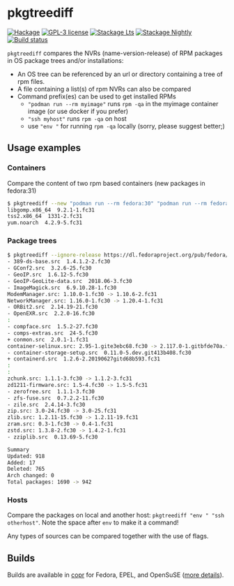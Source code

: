 # pkgtreediff

[![Hackage](https://img.shields.io/hackage/v/pkgtreediff.svg)](https://hackage.haskell.org/package/pkgtreediff)
[![GPL-3 license](https://img.shields.io/badge/license-GPL--3-blue.svg)](LICENSE)
[![Stackage Lts](http://stackage.org/package/pkgtreediff/badge/lts)](http://stackage.org/lts/package/pkgtreediff)
[![Stackage Nightly](http://stackage.org/package/pkgtreediff/badge/nightly)](http://stackage.org/nightly/package/pkgtreediff)
[![Build status](https://secure.travis-ci.org/juhp/pkgtreediff.svg)](https://travis-ci.org/juhp/pkgtreediff)

`pkgtreediff` compares the NVRs (name-version-release) of RPM packages in OS package trees and/or installations:

- An OS tree can be referenced by an url or directory containing a tree of rpm files.
- A file containing a list(s) of rpm NVRs can also be compared
- Command prefix(es) can be used to get installed RPMs
  - `"podman run --rm myimage"` runs `rpm -qa` in the myimage container image (or use docker if you prefer)
  - `"ssh myhost"` runs `rpm -qa` on host
  - use `"env "` for running `rpm -qa` locally (sorry, please suggest better;)

## Usage examples

### Containers

Compare the content of two rpm based containers (new packages in fedora:31)

```bash session
$ pkgtreediff --new "podman run --rm fedora:30" "podman run --rm fedora:31"
libgomp.x86_64  9.2.1-1.fc31
tss2.x86_64  1331-2.fc31
yum.noarch  4.2.9-5.fc31
```

### Package trees

```bash session
$ pkgtreediff --ignore-release https://dl.fedoraproject.org/pub/fedora/linux/releases/{30,31}/Server/source/tree/Packages/
- 389-ds-base.src  1.4.1.2-2.fc30
- GConf2.src  3.2.6-25.fc30
- GeoIP.src  1.6.12-5.fc30
- GeoIP-GeoLite-data.src  2018.06-3.fc30
- ImageMagick.src  6.9.10.28-1.fc30
ModemManager.src: 1.10.0-1.fc30 -> 1.10.6-2.fc31
NetworkManager.src: 1.16.0-1.fc30 -> 1.20.4-1.fc31
- ORBit2.src  2.14.19-21.fc30
- OpenEXR.src  2.2.0-16.fc30
:
- compface.src  1.5.2-27.fc30
- comps-extras.src  24-5.fc30
+ conmon.src  2.0.1-1.fc31
container-selinux.src: 2.95-1.gite3ebc68.fc30 -> 2.117.0-1.gitbfde70a.fc31
- container-storage-setup.src  0.11.0-5.dev.git413b408.fc30
+ containerd.src  1.2.6-2.20190627gitd68b593.fc31
:
:
zchunk.src: 1.1.1-3.fc30 -> 1.1.2-3.fc31
zd1211-firmware.src: 1.5-4.fc30 -> 1.5-5.fc31
- zerofree.src  1.1.1-3.fc30
- zfs-fuse.src  0.7.2.2-11.fc30
- zile.src  2.4.14-3.fc30
zip.src: 3.0-24.fc30 -> 3.0-25.fc31
zlib.src: 1.2.11-15.fc30 -> 1.2.11-19.fc31
zram.src: 0.3-1.fc30 -> 0.4-1.fc31
zstd.src: 1.3.8-2.fc30 -> 1.4.2-1.fc31
- zziplib.src  0.13.69-5.fc30

Summary
Updated: 918
Added: 17
Deleted: 765
Arch changed: 0
Total packages: 1690 -> 942
```

### Hosts

Compare the packages on local and another host: `pkgtreediff "env " "ssh otherhost"`. Note the space after `env` to make it a command!

Any types of sources can be compared together with the use of flags.

## Builds

Builds are available in
[copr](https://copr.fedorainfracloud.org/coprs/petersen/pkgtreediff/)
for Fedora, EPEL, and OpenSuSE
([more details](https://copr.fedorainfracloud.org/coprs/petersen/pkgtreediff/monitor/detailed)).
